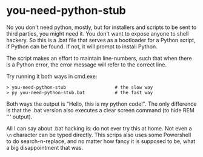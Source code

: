 # you-need-python-stub

No you don't need python, mostly, but for installers and scripts to be sent to third parties, you might need it. 
You don't want to expose anyone to shell hackery. So this is a .bat file that serves as a bootloader for a Python 
script, if Python can be found. If not, it will prompt to install Python. 

The script makes an effort to maintain line-numbers, such that when there is a Python error, the error message 
will refer to the correct line. 

Try running it both ways in cmd.exe:

    > you-need-python-stub                  # the slow way
    > py you-need-python-stub.bat           # the fast way

Both ways the output is "Hello, this is my python code!". The only difference is that the .bat version also executes a clear screen command (to hide REM ''' output). 

All I can say about .bat hacking is: do not ever try this at home. Not even a `\n` character can be typed directly. This scrips also uses some Powershell to do search-n-replace, and no matter how fancy it is supposed to be, what a big disappointment that was. 

